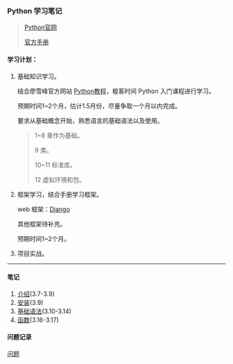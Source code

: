 ### Python 学习笔记

>[Python官网](https://www.python.org/)
>
>[官方手册](https://docs.python.org/zh-cn/3/)

#### 学习计划：

1. 基础知识学习。

    结合廖雪峰官方网站 [Python教程](https://www.liaoxuefeng.com/wiki/1016959663602400)，极客时间 Python 入门课程进行学习。

    预期时间1~2个月，估计1.5月份，尽量争取一个月以内完成。

    要求从基础概念开始，熟悉语言的基础语法以及使用。

    >1~8 章作为基础。
    >
    >9 类。
    >
    >10~11 标准库。
    >
    >12 虚拟环境和包。

2. 框架学习，结合手册学习框架。

    web 框架：[Django](https://www.djangoproject.com/)

    其他框架待补充。

    预期时间1~2个月。

3. 项目实战。

----------

#### 笔记

1. [介绍](./Tutorial/01.introduction.md)(3.7-3.9)
2. [安装](./Tutorial/02.install.md)(3.9)
3. [基础语法](./Tutorial/03.basic.md)(3.10-3.14)
4. [函数](./Tutorial/04.function.md)(3.16-3.17)

#### 问题记录

[问题](./Tutorial/questions.md)
